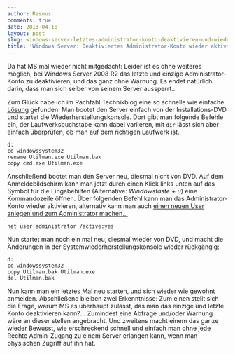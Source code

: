 ```yaml
---
author: Rasmus
comments: true
date: 2013-04-18
layout: post
slug: windows-server-letztes-administrator-konto-deaktivieren-und-wieder-aktivieren
title: 'Windows Server: Deaktiviertes Administrator-Konto wieder aktivieren'
---
```


Da hat MS mal wieder nicht mitgedacht: Leider ist es ohne weiteres möglich, bei Windows Server 2008 R2 das letzte und einzige Administrator-Konto zu deaktivieren, und das ganz ohne Warnung.
Es endet natürlich darin, dass man sich selber von seinem Server aussperrt...
<!-- more -->
Zum Glück habe ich im Rachfahl Technikblog eine so schnelle wie einfache [Lösung](http://technikblog.rachfahl.de/losungen/windows-server-2008-administrator-passwort-vergessen/) gefunden:
Man bootet den Server einfach von der Installations-DVD und startet die Wiederherstellungskonsole. Dort gibt man folgende Befehle ein, der Laufwerksbuchstabe kann dabei variieren, mit `dir` lässt sich aber einfach überprüfen, ob man auf dem richtigen Laufwerk ist.

```
d:
cd windowssystem32
rename Utilman.exe Utilman.bak
copy cmd.exe Utilman.exe
```

Anschließend bootet man den Server neu, diesmal nicht von DVD. Auf dem Anmeldebildschirm kann man jetzt durch einen Klick links unten auf das Symbol für die Eingabehilfen (Alternative: _Windowstaste + u_) eine Kommandozeile öffnen. Über folgenden Befehl kann man das Administrator-Konto wieder aktivieren, alternativ kann man auch [einen neuen User anlegen und zum Administrator machen...](http://technikblog.rachfahl.de/losungen/windows-server-2008-administrator-passwort-vergessen/)

```
net user administrator /active:yes
```

Nun startet man noch ein mal neu, diesmal wieder von DVD, und macht die Änderungen in der Systemwiederherstellungskonsole wieder rückgängig:

```
d:
cd windowssystem32
copy Utilman.bak Utilman.exe
del Utilman.bak
```

Nun kann man ein letztes Mal neu starten, und sich wieder wie gewohnt anmelden. Abschließend bleiben zwei Erkenntnisse: Zum einen stellt sich die Frage, warum MS es überhaupt zulässt, das man das einzige und letzte Konto deaktivieren kann?... Zumindest eine Abfrage und/oder Warnung wäre an dieser stellen angebracht. Und zweitens macht einem das ganze wieder Bewusst, wie erschreckend schnell und einfach man ohne jede Rechte Admin-Zugang zu einem Server erlangen kann, wenn man physischen Zugriff auf ihn hat.
